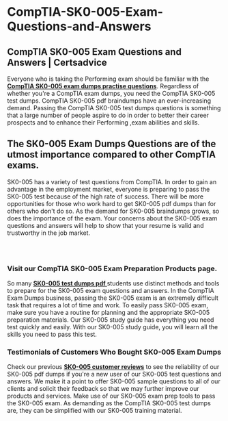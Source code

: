 # CompTIA-SK0-005-Exam-Questions-and-Answers
<h2><strong>CompTIA SK0-005 Exam Questions and Answers | Certsadvice</strong></h2> <p>Everyone who is taking the Performing exam should be familiar with the <a href="http://www.certsadvice.com/comptia/sk0-005-practice-questions"><strong>CompTIA SK0-005 exam dumps practise questions</strong></a>. Regardless of whether you&#39;re a CompTIA exam dumps, you need the CompTIA SK0-005 test dumps. CompTIA SK0-005 pdf braindumps have an ever-increasing demand. Passing the CompTIA SK0-005 test dumps questions is something that a large number of people aspire to do in order to better their career prospects and to enhance their Performing ,exam abilities and skills.</p> <h2><strong>The SK0-005 Exam Dumps Questions are of the utmost importance compared to other CompTIA exams.</strong></h2> <p>SK0-005 has a variety of test questions from CompTIA. In order to gain an advantage in the employment market, everyone is preparing to pass the SK0-005 test because of the high rate of success. There will be more opportunities for those who work hard to get SK0-005 pdf dumps than for others who don&#39;t do so. As the demand for SK0-005 braindumps grows, so does the importance of the exam. Your concerns about the SK0-005 exam questions and answers will help to show that your resume is valid and trustworthy in the job market.</p> <p><a href="http://www.certsadvice.com/comptia/sk0-005-practice-questions" style="display: block; padding: 1em 0; text-align: center; "><img alt="" src="https://1.bp.blogspot.com/-RUOr8Wn-CRk/YUYAxC8kcHI/AAAAAAAAAnw/F7BbdI3tw8QDj5z8iX0vQAioQzKiUxduwCLcBGAsYHQ/s0/unnamed.jpg" /></a></p> <h3><strong>Visit our CompTIA SK0-005 Exam Preparation Products page.</strong></h3> <p>So many <a href="http://www.certsadvice.com/comptia/sk0-005-practice-questions"><strong>SK0-005 test dumps pdf </strong></a>students use distinct methods and tools to prepare for the SK0-005 exam questions and answers. In the CompTIA Exam Dumps business, passing the SK0-005 exam is an extremely difficult task that requires a lot of time and work. To easily pass SK0-005 exam, make sure you have a routine for planning and the appropriate SK0-005 preparation materials. Our SK0-005 study guide has everything you need test quickly and easily. With our SK0-005 study guide, you will learn all the skills you need to pass this test.</p> <h3><strong>Testimonials of Customers Who Bought SK0-005 Exam Dumps</strong></h3> <p>Check our previous <a href="http://www.certsadvice.com/comptia/sk0-005-practice-questions"><strong>SK0-005 customer reviews</strong></a> to see the reliability of our SK0-005 pdf dumps if you&#39;re a new user of our SK0-005 test questions and answers. We make it a point to offer SK0-005 sample questions to all of our clients and solicit their feedback so that we may further improve our products and services. Make use of our SK0-005 exam prep tools to pass the SK0-005 exam. As demanding as the CompTIA SK0-005 test dumps are, they can be simplified with our SK0-005 training material.</p>
